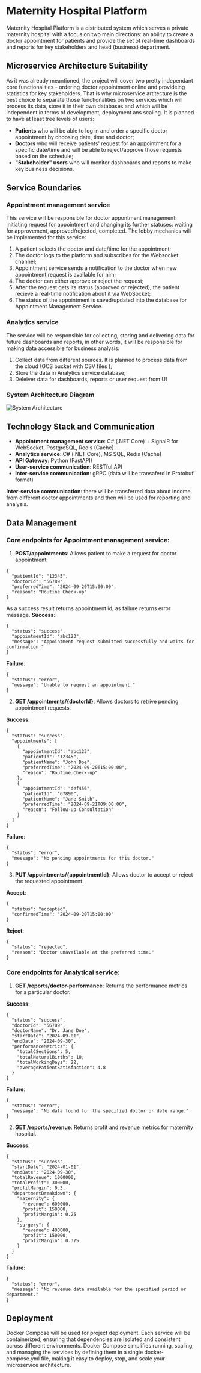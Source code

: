 # Maternity Hospital Platform
Maternity Hospital Platform is a distributed system which serves a private maternity hospital with a focus on two main directions: an ability to create a doctor appointment for patients and provide the set of real-time dashboards and reports for key stakeholders and head (business) department. 

## Microservice Architecture Suitability 
As it was already meantioned, the project will cover two pretty independant core functionalities - ordering doctor appointment online and provideing statistics for key stakeholders. That is why microservice artitecture is the best choice to separate those functionalities on two services which will process its data, store it in their own databases and which will be independent in terms of development, deployment ans scaling. It is planned to have at least tree levels of users: 

* **Patients** who will be able to log in and order a specific doctor appointment by choosing date, time and doctor;
* **Doctors** who will receive patients' request for an appointment for a specific date/time and will be able to reject/approve those requests based on the schedule;
* **"Stakeholder" users** who will monitor dashboards and reports to make key business decisions.

## Service Boundaries
### Appointment management service
This service will be responsible for doctor appontment management: initiating request for appointment and changing its further statuses: waiting for approvement, approved/rejected, completed. The lobby mechanics will be implemented for this service:
1. A patient selects the doctor and date/time for the appointment;
2. The doctor logs to the platform and subscribes for the Websocket channel;
3. Appointment service sends a notification to the doctor when new appointment request is available for him;
4. The doctor can either approve or reject the request;
5. After the request gets its status (approved or rejected), the patient recieve a real-time notification about it via WebSocket;
6. The status of the appointment is saved/updated into the database for Appointment Management Service.

### Analytics service
The service will be responsible for collecting, storing and delivering data for future dashboards and reports, in other words, it will be responsible for making data accessible for business analysis:
1. Collect data from different sources. It is planned to process data from the cloud (GCS bucket with CSV files );
2. Store the data in Analytics service database;
3. Deleiver data for dashboards, reports or user request from UI

### System Architecture Diagram
![System Architecture](images/SustemArchitecture.png)

## Technology Stack and Communication
* **Appointment management service**: C# (.NET Core) + SignalR for WebSocket, PostgreSQL, Redis (Cache)
* **Analytics service**: C# (.NET Core), MS SQL, Redis (Cache)
* **API Gateway**: Python (FastAPI)
* **User-service communication**: RESTful API
* **Inter-service communication**: gRPC (data will be transaferd in Protobuf format)

**Inter-service communication**: there will be transferred data about income from different doctor appointments and then will be used for reporting and analysis.

## Data Management
### Core endpoints for Appointment management service:
1. **POST/appointments**:
Allows patient to make a request for doctor appointment:
```
{
  "patientId": "12345",
  "doctorId": "56789",
  "preferredTime": "2024-09-20T15:00:00",
  "reason": "Routine Check-up"
}
```
As a success result returns appointment id, as failure returns error message.
**Success**:
```
{
  "status": "success",
  "appointmentId": "abc123",
  "message": "Appointment request submitted successfully and waits for confirmation."
}
```
**Failure**:
```
{
  "status": "error",
  "message": "Unable to request an appointment."
}
```

2. **GET /appointments/{doctorId}**:
Allows doctors to retrive pending appointment requests.

**Success**:
```
{
  "status": "success",
  "appointments": [
    {
      "appointmentId": "abc123",
      "patientId": "12345",
      "patientName": "John Doe",
      "preferredTime": "2024-09-20T15:00:00",
      "reason": "Routine Check-up"
    },
    {
      "appointmentId": "def456",
      "patientId": "67890",
      "patientName": "Jane Smith",
      "preferredTime": "2024-09-21T09:00:00",
      "reason": "Follow-up Consultation"
    }
  ]
}
```

**Failure**:
```
{
  "status": "error",
  "message": "No pending appointments for this doctor."
}
```
3. **PUT /appointments/{appointmentId}**:
Allows doctor to accept or reject the requested appointment.

**Accept**:
```
{
  "status": "accepted",
  "confirmedTime": "2024-09-20T15:00:00"
}
```

**Reject**:

```
{
  "status": "rejected",
  "reason": "Doctor unavailable at the preferred time."
}
```

### Core endpoints for Analytical service:
1. **GET /reports/doctor-performance**:
Returns the performance metrics for a particular doctor.

**Success**:
```
{
  "status": "success",
  "doctorId": "56789",
  "doctorName": "Dr. Jane Doe",
  "startDate": "2024-09-01",
  "endDate": "2024-09-30",
  "performanceMetrics": {
    "totalCSections": 5,
    "totalNaturalBirths": 10,
    "totalWorkingDays": 22,
    "averagePatientSatisfaction": 4.8
  }
}
```
**Failure**:
```
{
  "status": "error",
  "message": "No data found for the specified doctor or date range."
}
```

2. **GET /reports/revenue**:
Returns profit and revenue metrics for maternity hospital.

**Success**:
```
{
  "status": "success",
  "startDate": "2024-01-01",
  "endDate": "2024-09-30",
  "totalRevenue": 1000000,
  "totalProfit": 300000,
  "profitMargin": 0.3,
  "departmentBreakdown": {
    "maternity": {
      "revenue": 600000,
      "profit": 150000,
      "profitMargin": 0.25
    },
    "surgery": {
      "revenue": 400000,
      "profit": 150000,
      "profitMargin": 0.375
    }
  }
}
```

**Failure**:
```
{
  "status": "error",
  "message": "No revenue data available for the specified period or department."
}
```

## Deployment

Docker Compose will be used for project deployment. Each service will be containerized, ensuring that dependencies are isolated and consistent across different environments. Docker Compose simplifies running, scaling, and managing the services by defining them in a single docker-compose.yml file, making it easy to deploy, stop, and scale your microservice architecture.